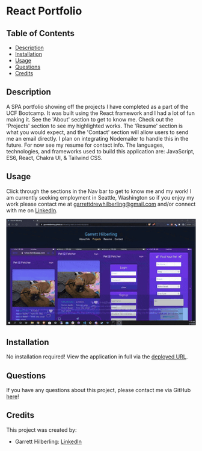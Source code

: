 # React Portfolio

## Table of Contents
* [Description](#Description)
* [Installation](#Installation)
* [Usage](#Usage)
* [Questions](#Questions)
* [Credits](#Credits)

## Description
A SPA portfolio showing off the projects I have completed as a part of the UCF Bootcamp. It was built using the React framework and I had a lot of fun making it. See the 'About' section to get to know me. Check out the 'Projects' section to see my highlighted works. The 'Resume' section is what you would expect, and the 'Contact' section will allow users to send me an email directly. I plan on integrating Nodemailer to handle this in the future. For now see my resume for contact info. The languages, technologies, and frameworks used to build this application are: JavaScript, ES6, React, Chakra UI, & Tailwind CSS.

## Usage
Click through the sections in the Nav bar to get to know me and my work! I am currently seeking employment in Seattle, Washington so if you enjoy my work please contact me at garrettdrewhilberling@gmail.com and/or connect with me on [LinkedIn](https://www.linkedin.com/in/garretthilberling/).

<p align="center">
    <img src="./public/assets/img/gif-demonstration-6.gif" width="700" />
</p>
    
## Installation
No installation required! View the application in full via the [deployed URL](https://garretthilberling.github.io/hilberling-react-portfolio/).

## Questions
If you have any questions about this project, please contact me via GitHub [here](https://github.com/garretthilberling)!

## Credits
This project was created by:
* Garrett Hilberling: [LinkedIn](https://www.linkedin.com/in/garretthilberling/)

    

